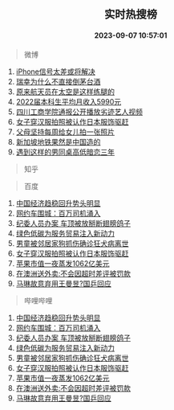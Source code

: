 <div align="center"><h2>实时热搜榜</h2><h4>2023-09-07 10:57:01</h4></div>

> 微博  

1. [iPhone信号太差或将解决](https://s.weibo.com/weibo?q=%23iPhone%E4%BF%A1%E5%8F%B7%E5%A4%AA%E5%B7%AE%E6%88%96%E5%B0%86%E8%A7%A3%E5%86%B3%23&t=31&band_rank=1&Refer=top)<br />
2. [瑞幸为什么不直接倒茅台酒](https://s.weibo.com/weibo?q=%E7%91%9E%E5%B9%B8%E4%B8%BA%E4%BB%80%E4%B9%88%E4%B8%8D%E7%9B%B4%E6%8E%A5%E5%80%92%E8%8C%85%E5%8F%B0%E9%85%92&t=31&band_rank=2&Refer=top)<br />
3. [原来航天员在太空是这样练腿的](https://s.weibo.com/weibo?q=%23%E5%8E%9F%E6%9D%A5%E8%88%AA%E5%A4%A9%E5%91%98%E5%9C%A8%E5%A4%AA%E7%A9%BA%E6%98%AF%E8%BF%99%E6%A0%B7%E7%BB%83%E8%85%BF%E7%9A%84%23&t=31&band_rank=3&Refer=top)<br />
4. [2022届本科生平均月收入5990元](https://s.weibo.com/weibo?q=%232022%E5%B1%8A%E6%9C%AC%E7%A7%91%E7%94%9F%E5%B9%B3%E5%9D%87%E6%9C%88%E6%94%B6%E5%85%A55990%E5%85%83%23&t=31&band_rank=4&Refer=top)<br />
5. [四川工商学院通报公开播放劣迹艺人视频](https://s.weibo.com/weibo?q=%23%E5%9B%9B%E5%B7%9D%E5%B7%A5%E5%95%86%E5%AD%A6%E9%99%A2%E9%80%9A%E6%8A%A5%E5%85%AC%E5%BC%80%E6%92%AD%E6%94%BE%E5%8A%A3%E8%BF%B9%E8%89%BA%E4%BA%BA%E8%A7%86%E9%A2%91%23&t=31&band_rank=5&Refer=top)<br />
6. [女子穿汉服拍照被认作日本服饰驱赶](https://s.weibo.com/weibo?q=%23%E5%A5%B3%E5%AD%90%E7%A9%BF%E6%B1%89%E6%9C%8D%E6%8B%8D%E7%85%A7%E8%A2%AB%E8%AE%A4%E4%BD%9C%E6%97%A5%E6%9C%AC%E6%9C%8D%E9%A5%B0%E9%A9%B1%E8%B5%B6%23&t=31&band_rank=6&Refer=top)<br />
7. [父母坚持每周给女儿拍一张照片](https://s.weibo.com/weibo?q=%E7%88%B6%E6%AF%8D%E5%9D%9A%E6%8C%81%E6%AF%8F%E5%91%A8%E7%BB%99%E5%A5%B3%E5%84%BF%E6%8B%8D%E4%B8%80%E5%BC%A0%E7%85%A7%E7%89%87&t=31&band_rank=7&Refer=top)<br />
8. [新加坡地铁果然是中国造的](https://s.weibo.com/weibo?q=%23%E6%96%B0%E5%8A%A0%E5%9D%A1%E5%9C%B0%E9%93%81%E6%9E%9C%E7%84%B6%E6%98%AF%E4%B8%AD%E5%9B%BD%E9%80%A0%E7%9A%84%23&t=31&band_rank=8&Refer=top)<br />
9. [遇到这样的男同桌高低暗恋三年](https://s.weibo.com/weibo?q=%23%E9%81%87%E5%88%B0%E8%BF%99%E6%A0%B7%E7%9A%84%E7%94%B7%E5%90%8C%E6%A1%8C%E9%AB%98%E4%BD%8E%E6%9A%97%E6%81%8B%E4%B8%89%E5%B9%B4%23&t=31&band_rank=9&Refer=top)<br />

> 知乎  


> 百度  

1. [中国经济趋稳回升势头明显](https://www.baidu.com/s?wd=%E4%B8%AD%E5%9B%BD%E7%BB%8F%E6%B5%8E%E8%B6%8B%E7%A8%B3%E5%9B%9E%E5%8D%87%E5%8A%BF%E5%A4%B4%E6%98%8E%E6%98%BE&sa=fyb_news&rsv_dl=fyb_news)<br />
2. [网约车围城：百万司机涌入](https://www.baidu.com/s?wd=%E7%BD%91%E7%BA%A6%E8%BD%A6%E5%9B%B4%E5%9F%8E%EF%BC%9A%E7%99%BE%E4%B8%87%E5%8F%B8%E6%9C%BA%E6%B6%8C%E5%85%A5&sa=fyb_news&rsv_dl=fyb_news)<br />
3. [纪委人员办案 车顶被放掰断翅膀鸽子](https://www.baidu.com/s?wd=%E7%BA%AA%E5%A7%94%E4%BA%BA%E5%91%98%E5%8A%9E%E6%A1%88+%E8%BD%A6%E9%A1%B6%E8%A2%AB%E6%94%BE%E6%8E%B0%E6%96%AD%E7%BF%85%E8%86%80%E9%B8%BD%E5%AD%90&sa=fyb_news&rsv_dl=fyb_news)<br />
4. [绿色低碳为服务贸易注入新动力](https://www.baidu.com/s?wd=%E7%BB%BF%E8%89%B2%E4%BD%8E%E7%A2%B3%E4%B8%BA%E6%9C%8D%E5%8A%A1%E8%B4%B8%E6%98%93%E6%B3%A8%E5%85%A5%E6%96%B0%E5%8A%A8%E5%8A%9B&sa=fyb_news&rsv_dl=fyb_news)<br />
5. [男童被邻居家狗抓伤确诊狂犬病离世](https://www.baidu.com/s?wd=%E7%94%B7%E7%AB%A5%E8%A2%AB%E9%82%BB%E5%B1%85%E5%AE%B6%E7%8B%97%E6%8A%93%E4%BC%A4%E7%A1%AE%E8%AF%8A%E7%8B%82%E7%8A%AC%E7%97%85%E7%A6%BB%E4%B8%96&sa=fyb_news&rsv_dl=fyb_news)<br />
6. [女子穿汉服拍照被认作日本服饰驱赶](https://www.baidu.com/s?wd=%E5%A5%B3%E5%AD%90%E7%A9%BF%E6%B1%89%E6%9C%8D%E6%8B%8D%E7%85%A7%E8%A2%AB%E8%AE%A4%E4%BD%9C%E6%97%A5%E6%9C%AC%E6%9C%8D%E9%A5%B0%E9%A9%B1%E8%B5%B6&sa=fyb_news&rsv_dl=fyb_news)<br />
7. [苹果市值一夜蒸发1062亿美元](https://www.baidu.com/s?wd=%E8%8B%B9%E6%9E%9C%E5%B8%82%E5%80%BC%E4%B8%80%E5%A4%9C%E8%92%B8%E5%8F%911062%E4%BA%BF%E7%BE%8E%E5%85%83&sa=fyb_news&rsv_dl=fyb_news)<br />
8. [在澳洲送外卖:不会因超时差评被罚款](https://www.baidu.com/s?wd=%E5%9C%A8%E6%BE%B3%E6%B4%B2%E9%80%81%E5%A4%96%E5%8D%96%3A%E4%B8%8D%E4%BC%9A%E5%9B%A0%E8%B6%85%E6%97%B6%E5%B7%AE%E8%AF%84%E8%A2%AB%E7%BD%9A%E6%AC%BE&sa=fyb_news&rsv_dl=fyb_news)<br />
9. [马琳故意弃用王曼昱?国乒回应](https://www.baidu.com/s?wd=%E9%A9%AC%E7%90%B3%E6%95%85%E6%84%8F%E5%BC%83%E7%94%A8%E7%8E%8B%E6%9B%BC%E6%98%B1%3F%E5%9B%BD%E4%B9%92%E5%9B%9E%E5%BA%94&sa=fyb_news&rsv_dl=fyb_news)<br />

> 哔哩哔哩  

1. [中国经济趋稳回升势头明显](https://www.baidu.com/s?wd=%E4%B8%AD%E5%9B%BD%E7%BB%8F%E6%B5%8E%E8%B6%8B%E7%A8%B3%E5%9B%9E%E5%8D%87%E5%8A%BF%E5%A4%B4%E6%98%8E%E6%98%BE&sa=fyb_news&rsv_dl=fyb_news)<br />
2. [网约车围城：百万司机涌入](https://www.baidu.com/s?wd=%E7%BD%91%E7%BA%A6%E8%BD%A6%E5%9B%B4%E5%9F%8E%EF%BC%9A%E7%99%BE%E4%B8%87%E5%8F%B8%E6%9C%BA%E6%B6%8C%E5%85%A5&sa=fyb_news&rsv_dl=fyb_news)<br />
3. [纪委人员办案 车顶被放掰断翅膀鸽子](https://www.baidu.com/s?wd=%E7%BA%AA%E5%A7%94%E4%BA%BA%E5%91%98%E5%8A%9E%E6%A1%88+%E8%BD%A6%E9%A1%B6%E8%A2%AB%E6%94%BE%E6%8E%B0%E6%96%AD%E7%BF%85%E8%86%80%E9%B8%BD%E5%AD%90&sa=fyb_news&rsv_dl=fyb_news)<br />
4. [绿色低碳为服务贸易注入新动力](https://www.baidu.com/s?wd=%E7%BB%BF%E8%89%B2%E4%BD%8E%E7%A2%B3%E4%B8%BA%E6%9C%8D%E5%8A%A1%E8%B4%B8%E6%98%93%E6%B3%A8%E5%85%A5%E6%96%B0%E5%8A%A8%E5%8A%9B&sa=fyb_news&rsv_dl=fyb_news)<br />
5. [男童被邻居家狗抓伤确诊狂犬病离世](https://www.baidu.com/s?wd=%E7%94%B7%E7%AB%A5%E8%A2%AB%E9%82%BB%E5%B1%85%E5%AE%B6%E7%8B%97%E6%8A%93%E4%BC%A4%E7%A1%AE%E8%AF%8A%E7%8B%82%E7%8A%AC%E7%97%85%E7%A6%BB%E4%B8%96&sa=fyb_news&rsv_dl=fyb_news)<br />
6. [女子穿汉服拍照被认作日本服饰驱赶](https://www.baidu.com/s?wd=%E5%A5%B3%E5%AD%90%E7%A9%BF%E6%B1%89%E6%9C%8D%E6%8B%8D%E7%85%A7%E8%A2%AB%E8%AE%A4%E4%BD%9C%E6%97%A5%E6%9C%AC%E6%9C%8D%E9%A5%B0%E9%A9%B1%E8%B5%B6&sa=fyb_news&rsv_dl=fyb_news)<br />
7. [苹果市值一夜蒸发1062亿美元](https://www.baidu.com/s?wd=%E8%8B%B9%E6%9E%9C%E5%B8%82%E5%80%BC%E4%B8%80%E5%A4%9C%E8%92%B8%E5%8F%911062%E4%BA%BF%E7%BE%8E%E5%85%83&sa=fyb_news&rsv_dl=fyb_news)<br />
8. [在澳洲送外卖:不会因超时差评被罚款](https://www.baidu.com/s?wd=%E5%9C%A8%E6%BE%B3%E6%B4%B2%E9%80%81%E5%A4%96%E5%8D%96%3A%E4%B8%8D%E4%BC%9A%E5%9B%A0%E8%B6%85%E6%97%B6%E5%B7%AE%E8%AF%84%E8%A2%AB%E7%BD%9A%E6%AC%BE&sa=fyb_news&rsv_dl=fyb_news)<br />
9. [马琳故意弃用王曼昱?国乒回应](https://www.baidu.com/s?wd=%E9%A9%AC%E7%90%B3%E6%95%85%E6%84%8F%E5%BC%83%E7%94%A8%E7%8E%8B%E6%9B%BC%E6%98%B1%3F%E5%9B%BD%E4%B9%92%E5%9B%9E%E5%BA%94&sa=fyb_news&rsv_dl=fyb_news)<br />
